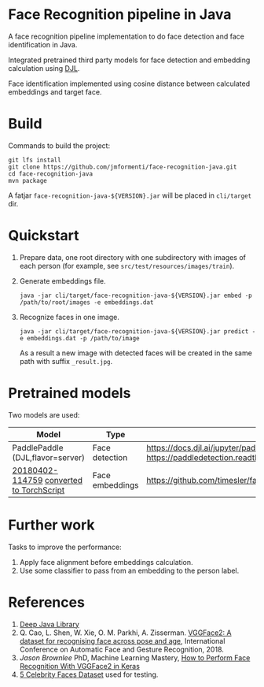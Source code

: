 # Face Recognition pipeline in Java

A face recognition pipeline implementation to do face detection and face identification in Java.

Integrated pretrained third party models for face detection and embedding calculation using [DJL](https://djl.ai/).

Face identification implemented using cosine distance between calculated embeddings and target face.

# Build

Commands to build the project:

```
git lfs install
git clone https://github.com/jmformenti/face-recognition-java.git
cd face-recognition-java
mvn package
```

A fatjar `face-recognition-java-${VERSION}.jar` will be placed in `cli/target` dir.

# Quickstart

1. Prepare data, one root directory with one subdirectory with images of each person (for example, see `src/test/resources/images/train`).

2. Generate embeddings file.
    ```
    java -jar cli/target/face-recognition-java-${VERSION}.jar embed -p /path/to/root/images -e embeddings.dat
    ```

3. Recognize faces in one image.
    ```
    java -jar cli/target/face-recognition-java-${VERSION}.jar predict -e embeddings.dat -p /path/to/image
    ```
   As a result a new image with detected faces will be created in the same path with suffix `_result.jpg`. 

# Pretrained models

Two models are used:

|Model|Type|References|
|--|--|--|
|PaddlePaddle (DJL,flavor=server)|Face detection|https://docs.djl.ai/jupyter/paddlepaddle/face_mask_detection_paddlepaddle.html<br>https://paddledetection.readthedocs.io/featured_model/FACE_DETECTION_en.html|
|[20180402-114759](https://drive.google.com/uc?export=download&id=1TDZVEBudGaEd5POR5X4ZsMvdsh1h68T1) [converted to TorchScript](https://djl.ai/docs/pytorch/how_to_convert_your_model_to_torchscript.html)|Face embeddings|https://github.com/timesler/facenet-pytorch|

# Further work

Tasks to improve the performance:

 1. Apply face alignment before embeddings calculation.
 2. Use some classifier to pass from an embedding to the person label.

# References

 1. [Deep Java Library](https://djl.ai/)
 2. Q. Cao, L. Shen, W. Xie, O. M. Parkhi, A. Zisserman. [VGGFace2: A dataset for recognising face across pose and age](https://arxiv.org/pdf/1710.08092.pdf), International Conference on Automatic Face and Gesture Recognition, 2018.
 3. _Jason Brownlee_ PhD, Machine Learning Mastery, [How to Perform Face Recognition With VGGFace2 in Keras](https://machinelearningmastery.com/how-to-perform-face-recognition-with-vggface2-convolutional-neural-network-in-keras/)
 4. [5 Celebrity Faces Dataset](https://www.kaggle.com/dansbecker/5-celebrity-faces-dataset) used for testing.



